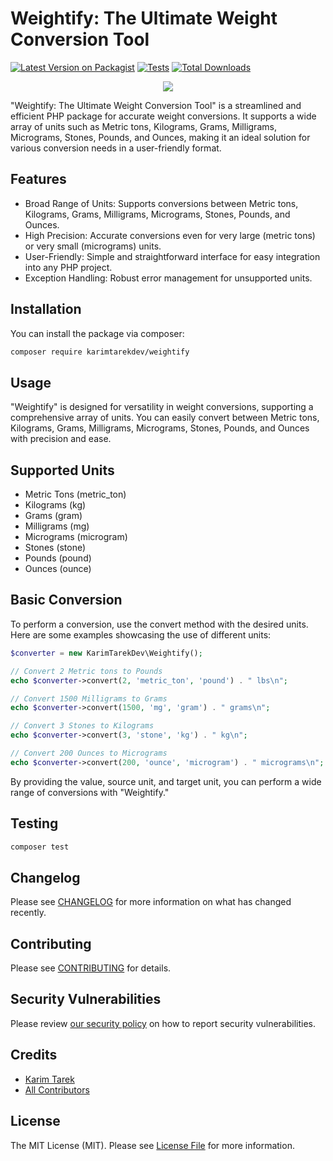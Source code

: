 # Weightify: The Ultimate Weight Conversion Tool

[![Latest Version on Packagist](https://img.shields.io/packagist/v/karimtarekdev/weightify.svg?style=flat-square)](https://packagist.org/packages/karimtarekdev/weightify)
[![Tests](https://img.shields.io/github/actions/workflow/status/karimtarekdev/weightify/run-tests.yml?branch=main&label=tests&style=flat-square)](https://github.com/karimtarekdev/weightify/actions/workflows/run-tests.yml)
[![Total Downloads](https://img.shields.io/packagist/dt/karimtarekdev/weightify.svg?style=flat-square)](https://packagist.org/packages/karimtarekdev/weightify)

<p align="center">
    <img src="https://i.imgur.com/NmcsUTp.png">
</p>

"Weightify: The Ultimate Weight Conversion Tool" is a streamlined and efficient PHP package for accurate weight conversions. It supports a wide array of units such as Metric tons, Kilograms, Grams, Milligrams, Micrograms, Stones, Pounds, and Ounces, making it an ideal solution for various conversion needs in a user-friendly format.

## Features
- Broad Range of Units: Supports conversions between Metric tons, Kilograms, Grams, Milligrams, Micrograms, Stones, Pounds, and Ounces.
- High Precision: Accurate conversions even for very large (metric tons) or very small (micrograms) units.
- User-Friendly: Simple and straightforward interface for easy integration into any PHP project.
- Exception Handling: Robust error management for unsupported units.

## Installation

You can install the package via composer:

```bash
composer require karimtarekdev/weightify
```

## Usage
"Weightify" is designed for versatility in weight conversions, supporting a comprehensive array of units. You can easily convert between Metric tons, Kilograms, Grams, Milligrams, Micrograms, Stones, Pounds, and Ounces with precision and ease.

## Supported Units
- Metric Tons (metric_ton)
- Kilograms (kg)
- Grams (gram)
- Milligrams (mg)
- Micrograms (microgram)
- Stones (stone)
- Pounds (pound)
- Ounces (ounce)

## Basic Conversion
To perform a conversion, use the convert method with the desired units. Here are some examples showcasing the use of different units:

```php
$converter = new KarimTarekDev\Weightify();

// Convert 2 Metric tons to Pounds
echo $converter->convert(2, 'metric_ton', 'pound') . " lbs\n";

// Convert 1500 Milligrams to Grams
echo $converter->convert(1500, 'mg', 'gram') . " grams\n";

// Convert 3 Stones to Kilograms
echo $converter->convert(3, 'stone', 'kg') . " kg\n";

// Convert 200 Ounces to Micrograms
echo $converter->convert(200, 'ounce', 'microgram') . " micrograms\n";
```
By providing the value, source unit, and target unit, you can perform a wide range of conversions with "Weightify."


## Testing

```bash
composer test
```

## Changelog

Please see [CHANGELOG](CHANGELOG.md) for more information on what has changed recently.

## Contributing

Please see [CONTRIBUTING](https://github.com/spatie/.github/blob/main/CONTRIBUTING.md) for details.

## Security Vulnerabilities

Please review [our security policy](../../security/policy) on how to report security vulnerabilities.

## Credits

- [Karim Tarek](https://github.com/KarimTarekDev)
- [All Contributors](../../contributors)

## License

The MIT License (MIT). Please see [License File](LICENSE.md) for more information.
